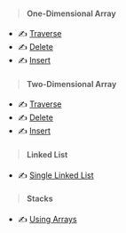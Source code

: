 

> #### One-Dimensional Array
- :writing_hand: [ Traverse ](Code/1_program_to_traverse_elements_from_1_dimensional_array.md)
- :writing_hand: [ Delete ](Code/2_program_to_delete_element_from_1_dimensional_array.md)
- :writing_hand: [ Insert ](Code/3_program_to_insert_element_in_1_dimensional_array.md)
> #### Two-Dimensional Array
- :writing_hand: [ Traverse ](Code/4_program_to_traverse_elements_from_2_dimensional_array.md)
- :writing_hand: [ Delete ](Code/5_program_to_delete_element_from_2_dimensional_array.md)
- :writing_hand: [ Insert ](Code/6_program_to_insert_element_in_2_dimensional_array.md#59)
> #### Linked List
- :writing_hand: [ Single Linked List ](Code/single_linked_list.md)
> #### Stacks
- :writing_hand: [ Using Arrays ](7_program_to_perform_operations_in_stack_array.md)
